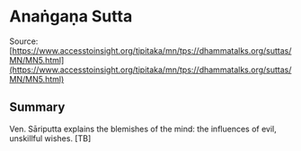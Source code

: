 # Anaṅgaṇa Sutta



Source: [https://www.accesstoinsight.org/tipitaka/mn/tps://dhammatalks.org/suttas/MN/MN5.html](https://www.accesstoinsight.org/tipitaka/mn/tps://dhammatalks.org/suttas/MN/MN5.html)



## Summary

Ven. Sāriputta explains the blemishes of the mind: the influences of evil, unskillful wishes. [TB]
